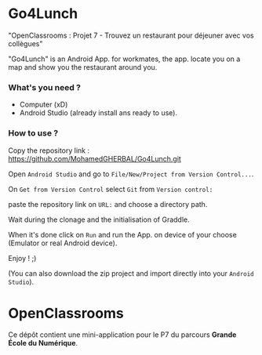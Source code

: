 # Go4Lunch

"OpenClassrooms : Projet 7 - Trouvez un restaurant pour déjeuner avec vos collègues"



"Go4Lunch" is an Android App. for workmates, the app. locate you on a map and show you the restaurant around you.



### What's you need ?

* Computer (xD)
* Android Studio (already install ans ready to use).

### How to use ?

Copy the repository link : https://github.com/MohamedGHERBAL/Go4Lunch.git

Open `Android Studio` and go to `File/New/Project from Version Control...`.

On `Get from Version Control` select `Git` from `Version control:`

paste the repository link on `URL:` and choose a directory path.

Wait during the clonage and the initialisation of Graddle.

When it's done click on `Run` and run the App. on device of your choose (Emulator or real Android device).

Enjoy ! ;)

(You can also download the zip project and import directly into your `Android Studio`).

# OpenClassrooms

Ce dépôt contient une mini-application pour le P7 du parcours **Grande École du Numérique**.

